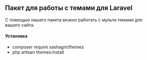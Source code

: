 ## Пакет для работы с темами для Laravel
С помощью нашего пакета можно работать с мульти темами для вашего сайта.

#### Установка

- composer require sashagm/themes
- php artisan themes:install